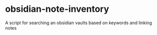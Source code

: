 # obsidian-note-inventory
A script for searching an obsidian vaults based on keywords and linking notes
